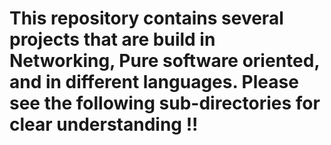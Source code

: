 # This repository contains several projects that are build in Networking, Pure software oriented, and in different languages. Please see the following sub-directories for clear understanding !!

